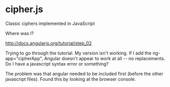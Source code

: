 cipher.js
=========

Classic ciphers implemented in JavaScript


Where was I?

http://docs.angularjs.org/tutorial/step_02

Trying to go through the tutorial. My version isn't working. If I add
the ng-app="cipherApp", Angular doesn't appear to work at all -- no
replacements. Do I have a javascript syntax error or something?

The problem was that angular needed to be included first (before the other
javascript files). Found this by looking at the browser console.